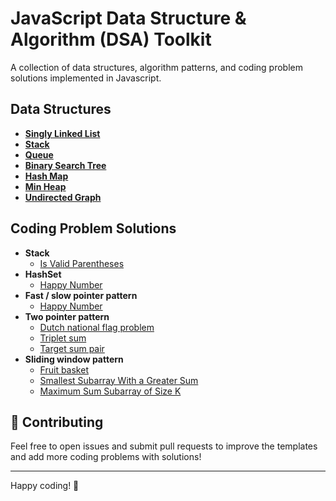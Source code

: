 # JavaScript Data Structure & Algorithm (DSA) Toolkit

A collection of data structures, algorithm patterns, and coding problem solutions implemented in Javascript.

## Data Structures
- **[Singly Linked List](data-structures/singly-linked-list.js)**
- **[Stack](data-structures/stack.js)**
- **[Queue](data-structures/queue.js)**
- **[Binary Search Tree](data-structures/binary-search-tree.js)**
- **[Hash Map](data-structures/hashmap.js)**
- **[Min Heap](data-structures/minheap.js)**
- **[Undirected Graph](data-structures/undirected-graph.js)**

## Coding Problem Solutions
- **Stack**
   - [Is Valid Parentheses](problems/stack-is-valid-parantheses.js)
- **HashSet**
   - [Happy Number](problems/fsp-happy-number.js)
- **Fast / slow pointer pattern**
   - [Happy Number](problems/fsp-happy-number.js)
- **Two pointer pattern**
   - [Dutch national flag problem](problems/tp-0-1-2.js)
   - [Triplet sum](problems/tp-triplet-sum.js)
   - [Target sum pair](problems/tp-target-sum-pair.js)
- **Sliding window pattern**
   - [Fruit basket](problems/slidingwindow-fruit-basket.js)
   - [Smallest Subarray With a Greater Sum](problems/slidingwindow-small-subarray-sum.js)
   - [Maximum Sum Subarray of Size K](problems/slidingwindow-small-subarray-sum.js)


## 🤝 Contributing
Feel free to open issues and submit pull requests to improve the templates and add more coding problems with solutions!

---
Happy coding! 🎯
